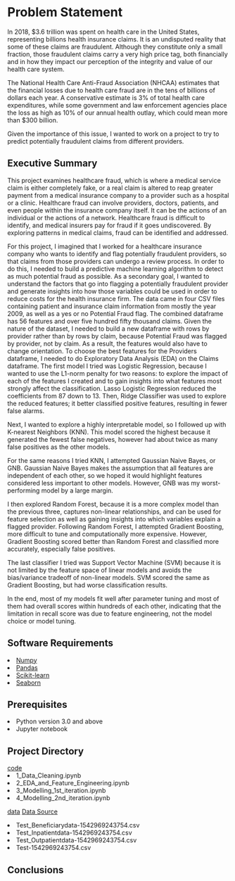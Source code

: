<h1>Problem Statement</h1>
In 2018, $3.6 trillion was spent on health care in the United States, representing billions health insurance claims. It is an undisputed reality that some of these claims are fraudulent. Although they constitute only a small fraction, those fraudulent claims carry a very high price tag, both financially and in how they impact our perception of the integrity and value of our health care system.

The National Health Care Anti-Fraud Association (NHCAA) estimates that the financial losses due to health care fraud are in the tens of billions of dollars each year. A conservative estimate is 3% of total health care expenditures, while some government and law enforcement agencies place the loss as high as 10% of our annual health outlay, which could mean more than $300 billion.

Given the importance of this issue, I wanted to work on a project to try to predict potentially fraudulent claims from different providers.


<h2>Executive Summary</h2>
This project examines healthcare fraud, which is where a medical service claim is either completely fake, or a real claim is altered to reap greater payment from a medical insurance company to a provider such as a hospital or a clinic. Healthcare fraud can involve providers, doctors, patients, and even people within the insurance company itself. It can be the actions of an individual or the actions of a network. Healthcare fraud is difficult to identify, and medical insurers pay for fraud if it goes undiscovered. By exploring patterns in medical claims, fraud can be identified and addressed.

For this project, I imagined that I worked for a healthcare insurance company who wants to identify and flag potentially fraudulent providers, so that claims from those providers can undergo a review process. In order to do this, I needed to build a predictive machine learning algorithm to detect as much potential fraud as possible. As a secondary goal, I wanted to understand the factors that go into flagging a potentially fraudulent provider and generate insights into how those variables could be used in order to reduce costs for the health insurance firm. 
The data came in four CSV files containing patient and insurance claim information from mostly the year 2009, as well as a yes or no Potential Fraud flag. The combined dataframe has 56 features and over five hundred fifty thousand claims. Given the nature of the dataset, I needed to build a new dataframe with rows by provider rather than by rows by claim, because Potential Fraud was flagged by provider, not by claim. As a result, the features would also have to change orientation. To choose the best features for the Providers dataframe, I needed to do Exploratory Data Analysis (EDA) on the Claims dataframe.
The first model I tried was Logistic Regression, because I wanted to use the L1-norm penalty for two reasons: to explore the impact of each of the features I created and to gain insights into what features most strongly affect the classification. Lasso Logistic Regression reduced the coefficients from 87 down to 13. Then, Ridge Classifier was used to explore the reduced features; it better classified positive features, resulting in fewer false alarms.

Next, I wanted to explore a highly interpretable model, so I followed up with K-nearest Neighbors (KNN). This model scored the highest because it generated the fewest false negatives, however had about twice as many false positives as the other models.

For the same reasons I tried KNN, I attempted Gaussian Naive Bayes, or GNB. Gaussian Naive Bayes makes the assumption that all features are independent of each other, so we hoped it would highlight features considered less important to other models. However, GNB was my worst-performing model by a large margin.

I then explored Random Forest, because it is a more complex model than the previous three, captures non-linear relationships, and can be used for feature selection as well as gaining insights into which variables explain a flagged provider. Following Random Forest, I attempted Gradient Boosting, more difficult to tune and computationally more expensive. However, Gradient Boosting scored better than Random Forest and classified more accurately, especially false positives.

The last classifier I tried was Support Vector Machine (SVM) because it is not limited by the feature space of linear models and avoids the bias/variance tradeoff of non-linear models. SVM scored the same as Gradient Boosting, but had worse classification results.

In the end, most of my models fit well after parameter tuning and most of them had overall scores within hundreds of each other, indicating that the limitation in recall score was due to feature engineering, not the model choice or model tuning.

<h2>Software Requirements</h2>
<li><a href="https//www.numpy.org">Numpy</a></li>
<li><a href="https//www.pandas.pydata.org">Pandas</a></li>
<li><a href="https//www.scikit-learn.org">Scikit-learn</a></li>
<li><a href="https//www.seaborn.pydata.org">Seaborn</a></li>

<h2>Prerequisites</h2>
<li>Python version 3.0 and above</li>
<li>Jupyter notebook</li>

<h2>Project Directory</h2>
<u>code</u>
<li>1_Data_Cleaning.ipynb</li>
<li>2_EDA_and_Feature_Engineering.ipynb</li>
<li>3_Modelling_1st_iteration.ipynb</li>
<li>4_Modelling_2nd_iteration.ipynb</li>

<u>data</u>
<a href="https://www.kaggle.com/rohitrox/healthcare-provider-fraud-detection-analysis">Data Source</a>
<li>Test_Beneficiarydata-1542969243754.csv</li>
<li>Test_Inpatientdata-1542969243754.csv</li>
<li>Test_Outpatientdata-1542969243754.csv</li>
<li>Test-1542969243754.csv</li>
 
<h2>Conclusions</h2>

